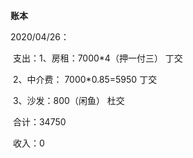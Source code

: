 **账本**

2020/04/26：

​		支出：1、房租：7000*4（押一付三）	丁交

​					2、中介费： 7000*0.85=5950     丁交

​					3、沙发：800（闲鱼）  杜交

​					合计：34750

​		收入：0

​	

​		

